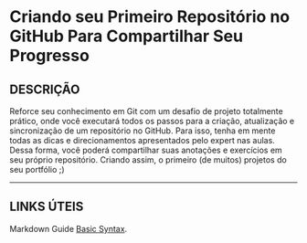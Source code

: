 # Criando seu Primeiro Repositório no GitHub Para Compartilhar Seu Progresso

## DESCRIÇÃO

Reforce seu conhecimento em Git com um desafio de projeto totalmente prático, onde você executará todos os passos para a criação, atualização e sincronização de um repositório no GitHub. Para isso, tenha em mente todas as dicas e direcionamentos apresentados pelo expert nas aulas. Dessa forma, você poderá compartilhar suas anotações e exercícios em seu próprio repositório. Criando assim, o primeiro (de muitos) projetos do seu portfólio ;)

---

## LINKS ÚTEIS

Markdown Guide [Basic Syntax](https://www.markdownguide.org/basic-syntax/).
